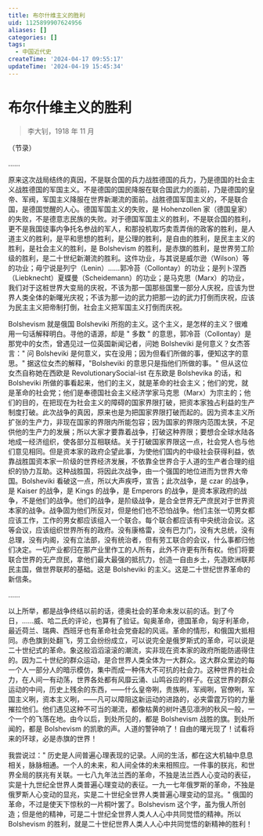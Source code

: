 ```yaml
---
title: 布尔什维主义的胜利
uid: 1125899907624956
aliases: []
categories: []
tags:
  - 中国近代史
createTime: '2024-04-17 09:55:17'
updateTime: '2024-04-19 15:45:34'
---
```


# 布尔什维主义的胜利

> 李大钊，1918 年 11 月

（节录）

……

原来这次战局结终的真因，不是联合国的兵力战胜德国的兵力，乃是德国的社会主义战胜德国的军国主义。不是德国的国民降服在联合国武力的面前，乃是德国的皇帝、军阀，军国主义降服在世界新潮流的面前。战胜德国军国主义的，不是联合国，是德国觉醒的人心。德国军国主义的失败，是 Hohenzollen 家（德国皇家）的失败，不是德意志民族的失败。对于德国军国主义的胜利，不是联合国的胜利，更不是我国徒事内争托名参战的军人，和那投机取巧卖乖弄俏的政客的胜利，是人道主义的胜利，是平和思想的胜利，是公理的胜利，是自由的胜利，是民主主义的胜利，是社会主义的胜利，是 Bolshevism 的胜利，是赤旗的胜利，是世界劳工阶级的胜利，是二十世纪新潮流的胜利。这件功业，与其说是威尔逊（Wilson）等的功业；毋宁说是列宁（Lenin）……郭冷苔（Collontay）的功业；是列卜涅西（Liebknecht）夏蝶曼（Scheidemann）的功业；是马克思（Marx）的功业，我们对于这桩世界大变局的庆祝，不该为那一国那些国里一部分人庆祝，应该为世界人类全体的新曙光庆祝；不该为那一边的武力把那一边的武力打倒而庆祝，应该为民主主义把帝制打倒，社会主义把军国主义打倒而庆祝。

Bolshevism 就是俄国 Bolsheviki 所抱的主义。这个主义，是怎样的主义？很难用一句话解释明白。寻他的语源，却是 " 多数 " 的意思，郭冷苔（Collontay）是那党中的女杰，曾遇见过一位英国新闻记者，问她 Bolsheviki 是何意义？女杰答言：" 问 Bolsheviki 是何意义，实在没用；因为但看们所做的事，便知这字的意思。" 据这位女杰的解释，"Bolsheviki 的意思只是指他们所做的事。" 但从这位女杰自称她在西欧是 RevolutionarySocial-ist 在东欧是 Bolshevika 的话，和 Bolsheviki 所做的事看起来，他们的主义，就是革命的社会主义；他们的党，就是革命的社会党；他们是奉德国社会主义经济学家马克思（Marx）为宗主的；他们的目的，在把现在为社会主义的障碍的国家界限打破，把资本家独占利益的生产制度打破。此次战争的真因，原来也是为把国家界限打破而起的。因为资本主义所扩张的生产力，非现在国家的界限内所能包容；因为国家的界限内范围太狭，不足供他的生产力的发展；所以大家才要靠着战争，打破这种界限；要想合全球水陆各地成一经济组织，使各部分互相联结。关于打破国家界限这一点，社会党人也与他们意见相同。但是资本家的政府企望此事，为使他们国内的中级社会获得利益，依靠战胜国资本家一阶级的世界经济发展，不依靠全世界合于人道的生产者合理的组织的协力互助。这种战胜国，将因此次战争，由一个强国的地位进而为世界大帝国。Bolsheviki 看破这一点，所以大声疾呼，宣告；此次战争，是 czar 的战争，是 Kaiser 的战争，是 Kings 的战争，是 Emperors 的战争，是资本家政府的战争，不是他们的战争。他们的战争，是阶级战争，是合全世界无产庶民对于世界资本家的战争。战争固为他们所反对，但是他们也不恐怕战争。他们主张一切男女都应该工作，工作的男女都应该组入一个联合。每个联合都应该有中央统治会议。这等会议，应该组织世界所有的政府。没有康格雷，没有巴力门，没有大总统，没有总理，没有内阁，没有立法部，没有统治者，但有劳工联合的会议，什么事都归他们决定。一切产业都归在那产业里作工的人所有，此外不许更有所有权。他们将要联合世界的无产庶民，拿他们最大最强的抵抗力，创造一自由乡土，先造欧洲联邦民主国，做世界联邦的基础。这是 Bolsheviki 的主义。这是二十世纪世界革命的新信条。

……

以上所举，都是战争终结以前的话，德奥社会的革命未发以前的话。到了今日，……威、哈二氏的评论，也算有了验证。匈奥革命，德国革命，匈牙利革命，最近荷兰、瑞典、西班牙也有革命社会党奋起的风谣。革命的情形，和俄国大抵相同。赤色旗到处翻飞，劳工会纷纷成立，可以说完全是俄罗斯式的革命，可以说是二十世纪式的革命。象这般滔滔滚滚的潮流，实非现在资本家的政府所能防遏得住的。因为二十世纪的群众运动，是合世界人类全体为一大群众。这大群众里边的每一个人一部分人的暗示模仿，集中而成一种伟大不可抗的社会力。这种世界的社会力，在人间一有动荡，世界各处都有风靡云涌、山鸣谷应的样子。在这世界的群众运动的中间，历史上残余的东西，——什么皇帝咧，贵族咧，军阀咧，官僚咧，军国主义咧，资本主义咧，——凡可以障阻这新运动的进路的，必夹雷霆万钧的力量摧拉他们。他们遇见这种不可当的潮流，都像枯黄的树叶遇见凛冽的秋风一般，一个一个的飞落在地。由今以后，到处所见的，都是 Bolshevism 战胜的旗。到处所闻的，都是 Bolshevism 的凯歌的声。人道的警钟响了！自由的曙光现了！试看将来的环球，必是赤旗的世界！

我尝说过：" 历史是人间普遍心理表现的记录。人间的生活，都在这大机轴中息息相关，脉脉相通。一个人的未来，和人间全体的未来相照应。一件事的朕兆，和世界全局的朕兆有关联。一七八九年法兰西的革命，不独是法兰西人心变动的表征，实是十九世纪全世界人类普遍心理变动的表征。一九一七年俄罗斯的革命，不独是俄罗斯人心变动的显兆，实是二十世纪全世界人类普遍心理变动的显兆。" 俄国的革命，不过是使天下惊秋的一片桐叶罢了。Bolshevism 这个字，虽为俄人所创造；但是他的精神，可是二十世纪全世界人类人人心中共同觉悟的精神。所以 Bolshevism 的胜利，就是二十世纪世界人类人人心中共同觉悟的新精神的胜利！
